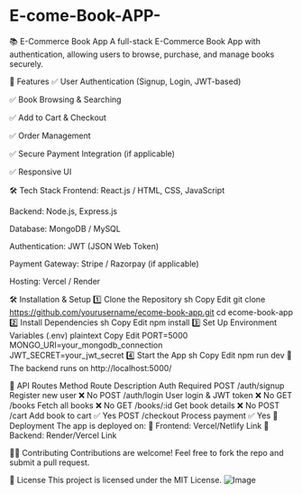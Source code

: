 # E-come-Book-APP-


📚 E-Commerce Book App
A full-stack E-Commerce Book App with authentication, allowing users to browse, purchase, and manage books securely.

🚀 Features
✅ User Authentication (Signup, Login, JWT-based)

✅ Book Browsing & Searching

✅ Add to Cart & Checkout

✅ Order Management

✅ Secure Payment Integration (if applicable)

✅ Responsive UI

🛠️ Tech Stack
Frontend: React.js / HTML, CSS, JavaScript

Backend: Node.js, Express.js

Database: MongoDB / MySQL

Authentication: JWT (JSON Web Token)

Payment Gateway: Stripe / Razorpay (if applicable)

Hosting: Vercel / Render


🛠️ Installation & Setup
1️⃣ Clone the Repository
sh
Copy
Edit
git clone https://github.com/yourusername/ecome-book-app.git
cd ecome-book-app
2️⃣ Install Dependencies
sh
Copy
Edit
npm install
3️⃣ Set Up Environment Variables (.env)
plaintext
Copy
Edit
PORT=5000  
MONGO_URI=your_mongodb_connection  
JWT_SECRET=your_jwt_secret
4️⃣ Start the App
sh
Copy
Edit
npm run dev
📌 The backend runs on http://localhost:5000/

📌 API Routes
Method	Route	Description	Auth Required
POST	/auth/signup	Register new user	❌ No
POST	/auth/login	User login & JWT token	❌ No
GET	/books	Fetch all books	❌ No
GET	/books/:id	Get book details	❌ No
POST	/cart	Add book to cart	✅ Yes
POST	/checkout	Process payment	✅ Yes
🚀 Deployment
The app is deployed on:
🔗 Frontend: Vercel/Netlify Link
🔗 Backend: Render/Vercel Link

👨‍💻 Contributing
Contributions are welcome! Feel free to fork the repo and submit a pull request.

📜 License
This project is licensed under the MIT License.
![Image](https://github.com/user-attachments/assets/4a20a2c3-1f7b-46f7-bbf5-eaf3acaab1b0)
